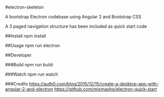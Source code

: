 #electron-skeleton

A bootstrap Electron codebase using Angular 2 and Bootstrap CSS

A 3 paged navigation structure has been included as quick start code

##Install
npm install

##Usage
npm run electron

##Developer

###Build
npm run build

###Watch
npm run watch

###Credits
<https://auth0.com/blog/2015/12/15/create-a-desktop-app-with-angular-2-and-electron>
<https://github.com/mixmaxhq/electron-quick-start>
